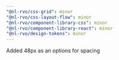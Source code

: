 ```yaml
---
"@nl-rvo/css-grid": minor
"@nl-rvo/css-layout-flow": minor
"@nl-rvo/component-library-css": minor
"@nl-rvo/component-library-react": minor
"@nl-rvo/design-tokens": minor
---
```


Added 48px as an options for spacing
